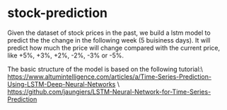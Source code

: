 # stock-prediction

Given the dataset of stock prices in the past, we build a lstm model to predict the the change in the following week (5 buisiness days). It will predict how much the price will change compared with the current price, like +5%, +3%, +2%, -2%, -3% or -5%.

The basic structure of the model is based on the following tutorial:\\\
https://www.altumintelligence.com/articles/a/Time-Series-Prediction-Using-LSTM-Deep-Neural-Networks \\\
https://github.com/jaungiers/LSTM-Neural-Network-for-Time-Series-Prediction
